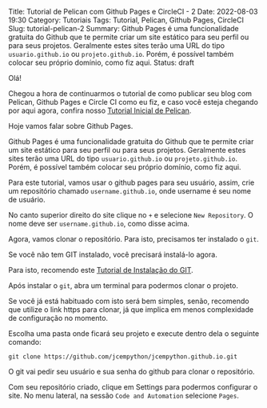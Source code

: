 Title: Tutorial de Pelican com Github Pages e CircleCI - 2
Date: 2022-08-03 19:30
Category: Tutoriais
Tags: Tutorial, Pelican, Github Pages, CircleCI
Slug: tutorial-pelican-2
Summary: Github Pages é uma funcionalidade gratuita do Github que te permite criar um site estático para seu perfil ou para seus projetos. Geralmente estes sites terão uma URL do tipo `usuario.github.io` ou `projeto.github.io`. Porém, é possível também colocar seu próprio domínio, como fiz aqui.
Status: draft

Olá!

Chegou a hora de continuarmos o tutorial de como publicar seu blog com Pelican, Github Pages e Circle CI como eu fiz, e caso você esteja chegando por aqui agora, confira nosso [Tutorial Inicial de Pelican]({filename}/Tutoriais/github-pages.md).

Hoje vamos falar sobre Github Pages.

Github Pages é uma funcionalidade gratuita do Github que te permite criar um site estático para seu perfil ou para seus projetos. Geralmente estes sites terão uma URL do tipo `usuario.github.io` ou `projeto.github.io`. Porém, é possível também colocar seu próprio domínio, como fiz aqui.

Para este tutorial, vamos usar o github pages para seu usuário, assim, crie um repositório chamado `username.github.io`, onde username é seu nome de usuário.

No canto superior direito do site clique no `+` e selecione `New Repository`. O nome deve ser `username.github.io`, como disse acima. 

Agora, vamos clonar o repositório. Para isto, precisamos ter instalado o `git`.

Se você não tem GIT instalado, você precisará instalá-lo agora.

Para isto, recomendo este [Tutorial de Instalação do GIT](https://git-scm.com/book/pt-br/v2/Come%C3%A7ando-Instalando-o-Git).

Após instalar o `git`, abra um terminal para podermos clonar o projeto.

Se você já está habituado com isto será bem simples, senão, recomendo que utilize o link https para clonar, já que implica em menos complexidade de configuração no momento.

Escolha uma pasta onde ficará seu projeto e execute dentro dela o seguinte comando:

    git clone https://github.com/jcempython/jcempython.github.io.git

O git vai pedir seu usuário e sua senha do github para clonar o repositório.

Com seu repositório criado, clique em Settings para podermos configurar o site. No menu lateral, na sessão `Code and Automation` selecione `Pages`. 